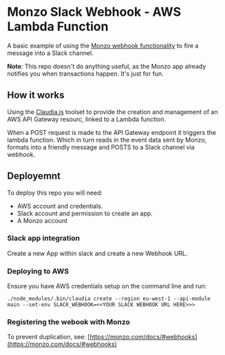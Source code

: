# Monzo Slack Webhook - AWS Lambda Function

A basic example of using the [Monzo webhook functionality](https://monzo.com/docs/#webhooks) to fire a message into a Slack channel.

**Note**: This repo doesn't do anything useful, as the Monzo app already notifies you when transactions happen. It's just for fun.

## How it works

Using the [Claudia.js](https://claudiajs.com) toolset to provide the creation and management of an AWS API Gateway resourc, linked to a Lambda function.

When a POST request is made to the API Gateway endpoint it triggers the lambda function. Which in turn reads in the event data sent by Monzo, formats into a friendly message and POSTS to a Slack channel via webhook.

## Deployemnt

To deploy this repo you will need:

* AWS account and credentials.
* Slack account and permission to create an app.
* A Monzo account

### Slack app integration

Create a new App within slack and create a new Webhook URL.

### Deploying to AWS

Ensure you have AWS credentials setup on the command line and run:

```
./node_modules/.bin/claudia create --region eu-west-1 --api-module main --set-env SLACK_WEBHOOK=<<YOUR SLACK WEBHOOK URL HERE>>>
```

### Registering the webook with Monzo

To prevent duplication, see: [https://monzo.com/docs/#webhooks](https://monzo.com/docs/#webhooks)
